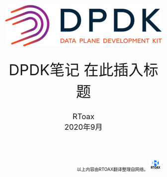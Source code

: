 <div align=center>
	<img src="_v_images/20200910110325796_584.png" width="600"> 
</div>
<br/>
<br/>

<center><font size='20'>DPDK笔记 在此插入标题</font></center>
<br/>
<br/>
<center><font size='5'>RToax</font></center>
<center><font size='5'>2020年9月</font></center>
<br/>
<br/>
<br/>
<br/>








<br/>
<div align=right>以上内容由RTOAX翻译整理自网络。
	<img src="_v_images/20200910110657842_12395.jpg" width="40"> 
</div>
